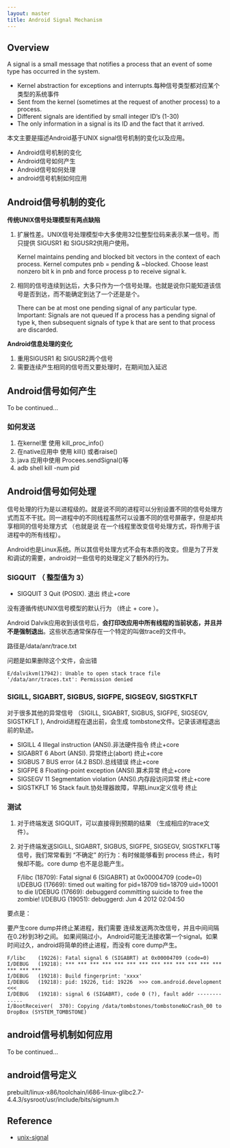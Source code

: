 ```yaml
---
layout: master
title: Android Signal Mechanism
---
```


## Overview

A signal is a small message that notifies a process that an event of some type has occurred in the system.

- Kernel abstraction for exceptions and interrupts.每种信号类型都对应某个类型的系统事件
- Sent from the kernel (sometimes at the request of another process) to a process.
- Different signals are identified by small integer ID’s (1-30)
- The only information in a signal is its ID and the fact that it arrived.

本文主要是描述Android基于UNIX signal信号机制的变化以及应用。

- Android信号机制的变化
- Android信号如何产生
- Android信号如何处理
- android信号机制如何应用

## Android信号机制的变化

**传统UNIX信号处理模型有两点缺陷**

1. 扩展性差。UNIX信号处理模型中大多使用32位整型位码来表示某一信号。而只提供 SIGUSR1 和 SIGUSR2供用户使用。
 
    Kernel maintains pending and blocked bit vectors in the context of each process.
    Kernel computes pnb = pending & ~blocked. 
    Choose least nonzero bit k in pnb and force process p to receive signal k.

2. 相同的信号连续到达后，大多只作为一个信号处理。也就是说你只能知道该信号是否到达，而不能确定到达了一个还是是个。

    There can be at most one pending signal of any particular type. 
    Important: Signals are not queued
    If a process has a pending signal of type k, then subsequent signals of type k that are sent to that process are discarded.

**Android信息处理的变化**

1. 重用SIGUSR1 和 SIGUSR2两个信号
2. 需要连续产生相同的信号而又要处理时，在期间加入延迟


## Android信号如何产生

To be continued...

### 如何发送

1. 在kernel里 使用 kill_proc_info(）
2. 在native应用中 使用 kill() 或者raise()
3. java 应用中使用 Procees.sendSignal()等
4. adb shell kill -num pid

## Android信号如何处理

信号处理的行为是以进程级的。就是说不同的进程可以分别设置不同的信号处理方式而互不干扰。同一进程中的不同线程虽然可以设置不同的信号屏蔽字，但是却共享相同的信号处理方式 （也就是说 在一个线程里改变信号处理方式，将作用于该进程中的所有线程）。

Android也是Linux系统。所以其信号处理方式不会有本质的改变。但是为了开发和调试的需要，android对一些信号的处理定义了额外的行为。

### SIGQUIT （ 整型值为 3）

- SIGQUIT         3       Quit (POSIX). 退出           终止+core
	
没有遵循传统UNIX信号模型的默认行为 （终止 + core ）。

Android Dalvik应用收到该信号后，**会打印改应用中所有线程的当前状态，并且并不是强制退出**。这些状态通常保存在一个特定的叫做trace的文件中。

路径是/data/anr/trace.txt

问题是如果删除这个文件，会出错

    E/dalvikvm(17942): Unable to open stack trace file '/data/anr/traces.txt': Permission denied

### SIGILL, SIGABRT, SIGBUS, SIGFPE, SIGSEGV, SIGSTKFLT

对于很多其他的异常信号 （SIGILL, SIGABRT, SIGBUS, SIGFPE, SIGSEGV, SIGSTKFLT ), Android进程在退出前，会生成 tombstone文件。记录该进程退出前的轨迹。

- SIGILL          4       Illegal instruction (ANSI).非法硬件指令        终止+core
- SIGABRT         6       Abort (ANSI). 异常终止(abort)     			   终止+core
- SIGBUS          7       BUS error (4.2 BSD).总线错误                  终止+core
- SIGFPE          8       Floating-point exception (ANSI).算术异常      终止+core
- SIGSEGV         11      Segmentation violation (ANSI).内存段访问异常   终止+core
- SIGSTKFLT       16      Stack fault.协处理器故障，早期Linux定义信号     终止

### 测试

1. 对于终端发送 SIGQUIT，可以直接得到预期的结果 （生成相应的trace文件）。 


2. 对于终端发送SIGILL, SIGABRT, SIGBUS, SIGFPE, SIGSEGV, SIGSTKFLT等信号，我们常常看到 “不确定” 的行为：有时候能够看到 process 终止，有时候却不能。core dump 也不是总能产生。

    F/libc    (18709): Fatal signal 6 (SIGABRT) at 0x00004709 (code=0)
    I/DEBUG   (17669): timed out waiting for pid=18709 tid=18709 uid=10001 to die
    I/DEBUG   (17669): debuggerd committing suicide to free the zombie!
    I/DEBUG   (19051): debuggerd: Jun  4 2012 02:04:50


要点是：

要产生core dump并终止某进程，我们需要 连续发送两次改信号，并且中间间隔在0.2秒到3秒之间。
如果间隔过小， Android可能无法接收第一个signal。如果时间过久，android将简单的终止进程，而没有 core dump产生。

    F/libc    (19226): Fatal signal 6 (SIGABRT) at 0x00004709 (code=0)
    I/DEBUG   (19218): *** *** *** *** *** *** *** *** *** *** *** *** *** *** *** ***
    I/DEBUG   (19218): Build fingerprint: 'xxxx'
    I/DEBUG   (19218): pid: 19226, tid: 19226  >>> com.android.development <<<
    I/DEBUG   (19218): signal 6 (SIGABRT), code 0 (?), fault addr --------
    .....
    I/BootReceiver(  370): Copying /data/tombstones/tombstoneNoCrash_00 to DropBox (SYSTEM_TOMBSTONE)
## android信号机制如何应用

To be continued...

## android信号定义

prebuilt/linux-x86/toolchain/i686-linux-glibc2.7-4.4.3/sysroot/usr/include/bits/signum.h

## Reference

* [unix-signal](../os/unix-signal.html)
